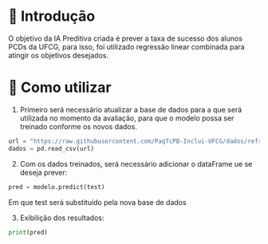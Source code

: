 # 📍 Introdução
O objetivo da IA Preditiva criada é prever a taxa de sucesso dos alunos PCDs da UFCG, para isso, foi utilizado regressão linear combinada para atingir os objetivos desejados.

# 🔎 Como utilizar
1. Primeiro será necessário atualizar a base de dados para a que será utilizada no momento da avaliação, para que o modelo possa ser treinado conforme os novos dados.
``` python
url = "https://raw.githubusercontent.com/PaqTcPB-Inclui-UFCG/dados/refs/heads/main/dados_estudantes.csv"
dados = pd.read_csv(url)
```

2. Com os dados treinados, será necessário adicionar o dataFrame ue se deseja prever:
``` python
pred = modelo.predict(test)
```
Em que test será substituído pela nova base de dados

3. Exibilição dos resultados:
``` python
print(pred)
```
